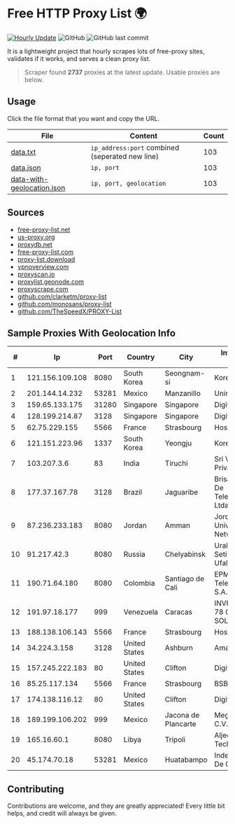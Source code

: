 
# Free HTTP Proxy List 🌍

[![Hourly Update](https://github.com/mertguvencli/http-proxy-list/actions/workflows/main.yml/badge.svg?branch=main)](https://github.com/mertguvencli/http-proxy-list/actions/workflows/main.yml)
![GitHub](https://img.shields.io/github/license/mertguvencli/http-proxy-list)
![GitHub last commit](https://img.shields.io/github/last-commit/mertguvencli/http-proxy-list)

It is a lightweight project that hourly scrapes lots of free-proxy sites, validates if it works, and serves a clean proxy list.


> Scraper found **2737** proxies at the latest update. Usable proxies are below.

## Usage

Click the file format that you want and copy the URL.


|File|Content|Count|
|----|-------|-----|
|[data.txt](https://raw.githubusercontent.com/mertguvencli/http-proxy-list/main/proxy-list/data.txt)|`ip_address:port` combined (seperated new line)|103|
|[data.json](https://raw.githubusercontent.com/mertguvencli/http-proxy-list/main/proxy-list/data.json)|`ip, port`|103|
|[data-with-geolocation.json](https://raw.githubusercontent.com/mertguvencli/http-proxy-list/main/proxy-list/data-with-geolocation.json)|`ip, port, geolocation`|103|

## Sources

* [free-proxy-list.net](https://free-proxy-list.net)
* [us-proxy.org](https://www.us-proxy.org)
* [proxydb.net](http://proxydb.net)
* [free-proxy-list.com](https://free-proxy-list.com/?page=&port=&type%5B%5D=http&type%5B%5D=https&up_time=0&search=Search)
* [proxy-list.download](https://www.proxy-list.download/HTTP)
* [vpnoverview.com](https://vpnoverview.com/privacy/anonymous-browsing/free-proxy-servers)
* [proxyscan.io](https://www.proxyscan.io)
* [proxylist.geonode.com](https://proxylist.geonode.com/api/proxy-list?limit=300&page=1&sort_by=lastChecked&sort_type=desc&protocols=http,https)
* [proxyscrape.com](https://api.proxyscrape.com/v2/?request=displayproxies&protocol=http&timeout=10000&country=all&ssl=all&anonymity=all)
* [github.com/clarketm/proxy-list](https://raw.githubusercontent.com/clarketm/proxy-list/master/proxy-list-raw.txt)
* [github.com/monosans/proxy-list](https://raw.githubusercontent.com/monosans/proxy-list/main/proxies/http.txt)
* [github.com/TheSpeedX/PROXY-List](https://raw.githubusercontent.com/TheSpeedX/PROXY-List/master/http.txt)


## Sample Proxies With Geolocation Info

|#|Ip|Port|Country|City|Internet Service Provider|
|-|--|----|-------|----|-------------------------|
|1|121.156.109.108|8080|South Korea|Seongnam-si|Korea Telecom|
|2|201.144.14.232|53281|Mexico|Manzanillo|Uninet S.A. de C.V|
|3|159.65.133.175|31280|Singapore|Singapore|DigitalOcean, LLC|
|4|128.199.214.87|3128|Singapore|Singapore|DigitalOcean, LLC|
|5|62.75.229.155|5566|France|Strasbourg|Host Europe GmbH|
|6|121.151.223.96|1337|South Korea|Yeongju|Korea Telecom|
|7|103.207.3.6|83|India|Tiruchi|Sri Vari Network Private Limited|
|8|177.37.167.78|3128|Brazil|Jaguaribe|Brisanet Servicos De Telecomunicacoes Ltda|
|9|87.236.233.183|8080|Jordan|Amman|Jordanian Universities Network L.L.C.|
|10|91.217.42.3|8080|Russia|Chelyabinsk|Uralskie Kabelnye Seti Ltd. Verkhny Ufaley|
|11|190.71.64.180|8080|Colombia|Santiago de Cali|EPM Telecomunicaciones S.A. E.S.P|
|12|191.97.18.177|999|Venezuela|Caracas|INVERSIONES FRITZ 78 C.A.(WIFI SOLUTION)|
|13|188.138.106.143|5566|France|Strasbourg|Host Europe GmbH|
|14|34.224.3.158|3128|United States|Ashburn|Amazon.com, Inc.|
|15|157.245.222.183|80|United States|Clifton|DigitalOcean, LLC|
|16|85.25.117.134|5566|France|Strasbourg|BSB-SERVICE|
|17|174.138.116.12|80|United States|Clifton|DigitalOcean, LLC|
|18|189.199.106.202|999|Mexico|Jacona de Plancarte|Mega Cable, S.A. de C.V.|
|19|165.16.60.1|8080|Libya|Tripoli|Aljeel Aljadeed For Technology|
|20|45.174.70.18|53281|Mexico|Huatabampo|Index Datacom S.a. De C.V.|



## Contributing

Contributions are welcome, and they are greatly appreciated! Every
little bit helps, and credit will always be given.

